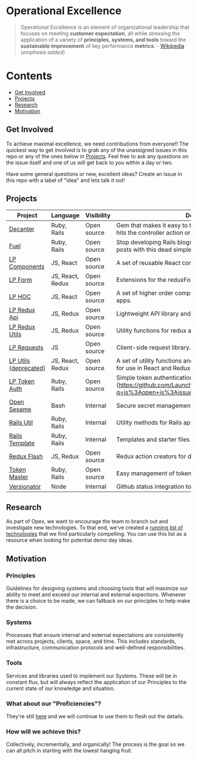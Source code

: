 # Operational Excellence

> Operational Excellence is an element of organizational leadership that focuses on meeting **customer expectation**, all while stressing the application of a variety of **principles, systems, and tools** toward the **sustainable improvement** of key performance **metrics**.  - [Wikipedia](https://en.wikipedia.org/wiki/Operational_excellence) (*emphasis added*)

# Contents
- [Get Involved](#get-involved)
- [Projects](#projects)
- [Research](#research)
- [Motivation](#motivation)

## Get Involved
To achieve maximal excellence, we need contributions from everyone!! The quickest way to get involved is to grab any of the unassigned issues in this repo or any of the ones below in [Projects](#projects). Feel free to ask any questions on the issue itself and one of us will get back to you within a day or two.

Have some general questions or new, excellent ideas? Create an issue in this repo with a label of "idea" and lets talk it out!

## Projects

Project | Language | Visibility | Description
--- | --- | --- | ---
[Decanter](https://github.com/LaunchPadLab/decanter) | Ruby, Rails | Open source | Gem that makes it easy to transform incoming data before it hits the controller action or model.
[Fuel](https://github.com/LaunchPadLab/fuel) | Ruby, Rails | Open source | Stop developing Rails blogs and start writing your actual blog posts with this dead simple blogging engine for Rails.
[LP Components](https://github.com/LaunchPadLab/lp-components) | JS, React | Open source | A set of reusable React components.
[LP Form](https://github.com/LaunchPadLab/lp-form) | JS, React, Redux | Open source | Extensions for the reduxForm HOC.
[LP HOC](https://github.com/LaunchPadLab/lp-hoc) | JS, React | Open source | A set of higher order components (HOC) for use in React apps.
[LP Redux Api](https://github.com/LaunchPadLab/lp-redux-api) | JS, Redux | Open source | Lightweight API library and middleware for redux applications.
[LP Redux Utils](https://github.com/LaunchPadLab/lp-redux-utils) | JS, Redux | Open source | Utility functions for redux applications.
[LP Requests](https://github.com/LaunchPadLab/lp-requests) | JS | Open source | Client-side request library.
[LP Utils (deprecated)](https://github.com/LaunchPadLab/lp-utils) | JS, React, Redux | Open source | A set of utility functions and higher order components (HOC) for use in React and Redux apps.
[LP Token Auth](https://github.com/LaunchPadLab/lp_token_auth) | Ruby, Rails | Open source | Simple token authentication logic with JWTs for Rails apps.(https://github.com/LaunchPadLab/lp_token_auth/issues?q=is%3Aopen+is%3Aissue+label%3A%22help+wanted%22)
[Open Sesame](https://github.com/LaunchPadLab/opensesame) | Bash | Internal | Secure secret management.
[Rails Util](https://github.com/LaunchPadLab/rails_util) | Ruby, Rails | Internal | Utility methods for Rails apps.
[Rails Template](https://github.com/LaunchPadLab/rails_template) | Ruby, Rails | Internal | Templates and starter files for Rails apps.
[Redux Flash](https://github.com/LaunchPadLab/redux-flash) | JS, Redux | Open source | Redux action creators for displaying flash messages.
[Token Master](https://github.com/LaunchPadLab/token-master) | Ruby, Rails | Open source | Easy management of token-based flows for Ruby apps.
[Versionator](https://github.com/LaunchPadLab/versionator) | Node | Internal | Github status integration to help with library versioning.

## Research
As part of Opex, we want to encourage the team to branch out and investigate new technologies. To that end, we've created a [running list of technologies](https://docs.google.com/a/launchpadlab.com/spreadsheets/d/1Zfk1tavCYlIW9SWC2UCwGd1g-HL3-aizDddhfWCc_y8/edit?usp=sharing) that we find particularly compelling. You can use this list as a resource when looking for potential demo day ideas. 

## Motivation

### Principles
Guidelines for designing systems and choosing tools that will maximize our ability to meet and exceed our internal and external expections. Whenever there is a choice to be made, we can fallback on our principles to help make the decision.

### Systems
Processes that ensure internal and external expectations are consistently met across projects, clients, space, and time. This includes standards, infrastructure, communication protocols and well-defined responsibilities.

### Tools
Services and libraries used to implement our Systems. These will be in constant flux, but will always reflect the application of our Principles to the current state of our knowledge and situation.

### What about our "Proficiencies"?
They're still [here](https://github.com/LaunchPadLab/process/tree/master/Proficiencies) and we will continue to use them to flesh out the details.

### How will we achieve this?
Collectively, incrementally, and organically! The process is the goal so we can all pitch in starting with the lowest hanging fruit.
